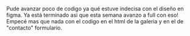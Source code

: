 Pude avanzar poco de codigo ya qué estuve indecisa con el diseño en figma. Ya está terminado asi que esta semana avanzo a full con eso!
Empecé mas que nada con el codigo en el html de la galeria y en el de "contacto" formulario.

